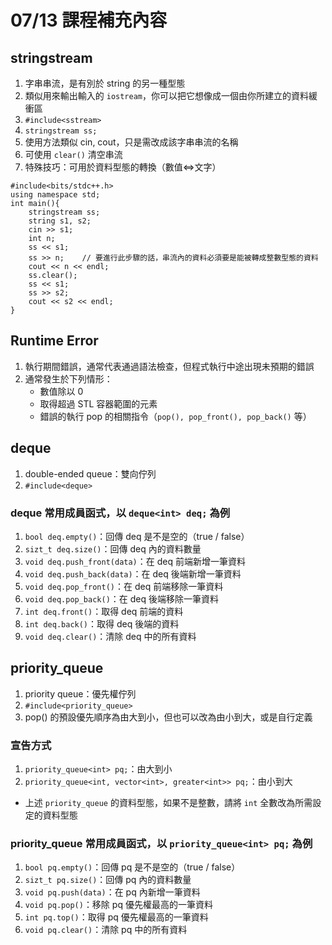 # 07/13 課程補充內容

## stringstream
1. 字串串流，是有別於 string 的另一種型態
2. 類似用來輸出輸入的 `iostream`，你可以把它想像成一個由你所建立的資料緩衝區
3. `#include<sstream>`
4. `stringstream ss;`
5. 使用方法類似 cin, cout，只是需改成該字串串流的名稱
6. 可使用 `clear()` 清空串流
7. 特殊技巧：可用於資料型態的轉換（數值⇔文字）
```cpp=
#include<bits/stdc++.h>
using namespace std;
int main(){
    stringstream ss;
    string s1, s2;
    cin >> s1;
    int n;
    ss << s1;
    ss >> n;	// 要進行此步驟的話，串流內的資料必須要是能被轉成整數型態的資料
    cout << n << endl;
    ss.clear();
    ss << s1;
    ss >> s2;
    cout << s2 << endl;
}
```
## Runtime Error
1. 執行期間錯誤，通常代表通過語法檢查，但程式執行中途出現未預期的錯誤
2. 通常發生於下列情形：
    - 數值除以 0
    - 取得超過 STL 容器範圍的元素
    - 錯誤的執行 pop 的相關指令（`pop(), pop_front(), pop_back()` 等） 

## deque
1. double-ended queue：雙向佇列
2. `#include<deque>`
### deque 常用成員函式，以 `deque<int> deq;` 為例
1. `bool deq.empty()`：回傳 deq 是不是空的（true / false）
2. `sizt_t deq.size()`：回傳 deq 內的資料數量
3. `void deq.push_front(data)`：在 deq 前端新增一筆資料
4. `void deq.push_back(data)`：在 deq 後端新增一筆資料
5. `void deq.pop_front()`：在 deq 前端移除一筆資料
6. `void deq.pop_back()`：在 deq 後端移除一筆資料
7. `int deq.front()`：取得 deq 前端的資料
8. `int deq.back()`：取得 deq 後端的資料
9. `void deq.clear()`：清除 deq 中的所有資料

## priority_queue
1. priority queue：優先權佇列
2. `#include<priority_queue>`
3. pop() 的預設優先順序為由大到小，但也可以改為由小到大，或是自行定義
### 宣告方式
1. `priority_queue<int> pq;`：由大到小
2. `priority_queue<int, vector<int>, greater<int>> pq;`：由小到大
* 上述 `priority_queue` 的資料型態，如果不是整數，請將 `int` 全數改為所需設定的資料型態
### priority_queue 常用成員函式，以 `priority_queue<int> pq;` 為例
1. `bool pq.empty()`：回傳 pq 是不是空的（true / false）
2. `sizt_t pq.size()`：回傳 pq 內的資料數量
3. `void pq.push(data)`：在 pq 內新增一筆資料
4. `void pq.pop()`：移除 pq 優先權最高的一筆資料
5. `int pq.top()`：取得 pq 優先權最高的一筆資料
6. `void pq.clear()`：清除 pq 中的所有資料